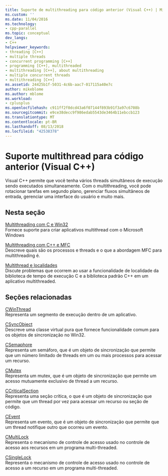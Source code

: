 ```yaml
---
title: Suporte de multithreading para código anterior (Visual C++) | Microsoft Docs
ms.custom: ''
ms.date: 11/04/2016
ms.technology:
- cpp-parallel
ms.topic: conceptual
dev_langs:
- C++
helpviewer_keywords:
- threading [C++]
- multiple threads
- concurrent programming [C++]
- programming [C++], multithreaded
- multithreading [C++], about multithreading
- multiple concurrent threads
- multithreading [C++]
ms.assetid: 24425b1f-5031-4c6b-aac7-017115a40e7c
author: mikeblome
ms.author: mblome
ms.workload:
- cplusplus
ms.openlocfilehash: c911ff2f0dcd43a6f07144f893b91f3a97c6708b
ms.sourcegitcommit: e9ce38decc9f986edab5543de3464b11ebccb123
ms.translationtype: MT
ms.contentlocale: pt-BR
ms.lasthandoff: 08/13/2018
ms.locfileid: "42538378"
---
```

# <a name="multithreading-support-for-older-code-visual-c"></a>Suporte multithread para código anterior (Visual C++)
Visual C++ permite que você tenha vários threads simultâneos de execução sendo executados simultaneamente. Com o multithreading, você pode rotacionar tarefas em segundo plano, gerenciar fluxos simultâneos de entrada, gerenciar uma interface do usuário e muito mais.  
  
## <a name="in-this-section"></a>Nesta seção  
 
[Multithreading com C e Win32](../parallel/multithreading-with-c-and-win32.md)  
Fornece suporte para criar aplicativos multithread com o Microsoft Windows  
  
[Multithreading com C++ e MFC](../parallel/multithreading-with-cpp-and-mfc.md)  
Descreve quais são os processos e threads e o que a abordagem MFC para multithreading é.  
  
[Multithread e localidades](../parallel/multithreading-and-locales.md)  
Discute problemas que ocorrem ao usar a funcionalidade de localidade da biblioteca de tempo de execução C e a biblioteca padrão C++ em um aplicativo multithreaded.  
  
## <a name="related-sections"></a>Seções relacionadas  
 
[CWinThread](../mfc/reference/cwinthread-class.md)  
Representa um segmento de execução dentro de um aplicativo.  
  
[CSyncObject](../mfc/reference/csyncobject-class.md)  
Descreve uma classe virtual pura que fornece funcionalidade comum para os objetos de sincronização no Win32.  
  
[CSemaphore](../mfc/reference/csemaphore-class.md)  
Representa um semáforo, que é um objeto de sincronização que permite que um número limitado de threads em um ou mais processos para acessar um recurso.  
  
[CMutex](../mfc/reference/cmutex-class.md)  
Representa um mutex, que é um objeto de sincronização que permite um acesso mutuamente exclusivo de thread a um recurso.  
  
[CCriticalSection](../mfc/reference/ccriticalsection-class.md)  
Representa uma seção crítica, o que é um objeto de sincronização que permite que um thread por vez para acessar um recurso ou seção de código.  
  
[CEvent](../mfc/reference/cevent-class.md)  
Representa um evento, que é um objeto de sincronização que permite que um thread notifique outro que ocorreu um evento.  
  
[CMultiLock](../mfc/reference/cmultilock-class.md)  
Representa o mecanismo de controle de acesso usado no controle de acesso aos recursos em um programa multi-threaded.  
  
[CSingleLock](../mfc/reference/csinglelock-class.md)  
Representa o mecanismo de controle de acesso usado no controle de acesso a um recurso em um programa multi-threaded.  